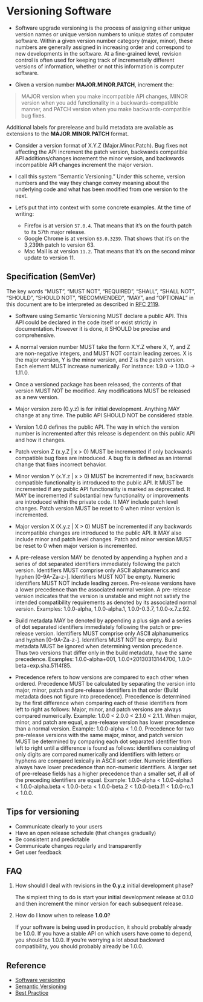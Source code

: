 # Versioning Software
- Software upgrade versioning is the process of assigning either unique version names or unique version numbers to unique states of computer software. 
Within a given version number category (major, minor), these numbers are generally assigned in increasing order and correspond to new developments in 
the software. At a fine-grained level, revision control is often used for keeping track of incrementally different versions of information, whether or 
not this information is computer software.

- Given a version number **MAJOR.MINOR.PATCH**, increment the:

> MAJOR version when you make incompatible API changes, MINOR version when you add functionality in a backwards-compatible manner, and PATCH version when you make backwards-compatible bug fixes.

Additional labels for prerelease and build metadata are available as extensions to the **MAJOR.MINOR.PATCH** format.

- Consider a version format of X.Y.Z (Major.Minor.Patch). Bug fixes not affecting the API increment the patch version, backwards compatible API 
additions/changes increment the minor version, and backwards incompatible API changes increment the major version.

- I call this system “Semantic Versioning.” Under this scheme, version numbers and the way they change convey meaning about the underlying code and what 
has been modified from one version to the next.

- Let’s put that into context with some concrete examples. At the time of writing:

    - Firefox is at version `57.0.4`. That means that it’s on the fourth patch to its 57th major release.
    - Google Chrome is at version `63.0.3239`. That shows that it’s on the 3,239th patch to version 63.
    - Mac Mail is at version `11.2`. That means that it’s on the second minor update to version 11.

## Specification (SemVer)
The key words “MUST”, “MUST NOT”, “REQUIRED”, “SHALL”, “SHALL NOT”, “SHOULD”, “SHOULD NOT”, “RECOMMENDED”, “MAY”, and “OPTIONAL” in this document are 
to be interpreted as described in [RFC 2119](https://tools.ietf.org/html/rfc2119).

- Software using Semantic Versioning MUST declare a public API. This API could be declared in the code itself or exist strictly in documentation. 
However it is done, it SHOULD be precise and comprehensive.

- A normal version number MUST take the form X.Y.Z where X, Y, and Z are non-negative integers, and MUST NOT contain leading zeroes. X is the major 
version, Y is the minor version, and Z is the patch version. Each element MUST increase numerically. For instance: 1.9.0 -> 1.10.0 -> 1.11.0.

- Once a versioned package has been released, the contents of that version MUST NOT be modified. Any modifications MUST be released as a new version.

- Major version zero (0.y.z) is for initial development. Anything MAY change at any time. The public API SHOULD NOT be considered stable.

- Version 1.0.0 defines the public API. The way in which the version number is incremented after this release is dependent on this public API and 
how it changes.

- Patch version Z (x.y.Z | x > 0) MUST be incremented if only backwards compatible bug fixes are introduced. A bug fix is defined as an internal 
change that fixes incorrect behavior.

- Minor version Y (x.Y.z | x > 0) MUST be incremented if new, backwards compatible functionality is introduced to the public API. It MUST be incremented 
if any public API functionality is marked as deprecated. It MAY be incremented if substantial new functionality or improvements are introduced within 
the private code. It MAY include patch level changes. Patch version MUST be reset to 0 when minor version is incremented.

- Major version X (X.y.z | X > 0) MUST be incremented if any backwards incompatible changes are introduced to the public API. It MAY also include minor 
and patch level changes. Patch and minor version MUST be reset to 0 when major version is incremented.

- A pre-release version MAY be denoted by appending a hyphen and a series of dot separated identifiers immediately following the patch version. Identifiers
 MUST comprise only ASCII alphanumerics and hyphen [0-9A-Za-z-]. Identifiers MUST NOT be empty. Numeric identifiers MUST NOT include leading zeroes. 
 Pre-release versions have a lower precedence than the associated normal version. A pre-release version indicates that the version is unstable and might 
 not satisfy the intended compatibility requirements as denoted by its associated normal version. Examples: 1.0.0-alpha, 1.0.0-alpha.1, 1.0.0-0.3.7, 
 1.0.0-x.7.z.92.

- Build metadata MAY be denoted by appending a plus sign and a series of dot separated identifiers immediately following the patch or pre-release version.
 Identifiers MUST comprise only ASCII alphanumerics and hyphen [0-9A-Za-z-]. Identifiers MUST NOT be empty. Build metadata MUST be ignored when 
 determining version precedence. Thus two versions that differ only in the build metadata, have the same precedence. Examples: 1.0.0-alpha+001, 
 1.0.0+20130313144700, 1.0.0-beta+exp.sha.5114f85.

- Precedence refers to how versions are compared to each other when ordered. Precedence MUST be calculated by separating the version into major, minor, 
patch and pre-release identifiers in that order (Build metadata does not figure into precedence). Precedence is determined by the first difference when 
comparing each of these identifiers from left to right as follows: Major, minor, and patch versions are always compared numerically. Example: 
1.0.0 < 2.0.0 < 2.1.0 < 2.1.1. When major, minor, and patch are equal, a pre-release version has lower precedence than a normal version. Example: 
1.0.0-alpha < 1.0.0. Precedence for two pre-release versions with the same major, minor, and patch version MUST be determined by comparing each dot 
separated identifier from left to right until a difference is found as follows: identifiers consisting of only digits are compared numerically and 
identifiers with letters or hyphens are compared lexically in ASCII sort order. Numeric identifiers always have lower precedence than non-numeric 
identifiers. A larger set of pre-release fields has a higher precedence than a smaller set, if all of the preceding identifiers are equal. Example: 1.0.0-alpha < 1.0.0-alpha.1 < 1.0.0-alpha.beta < 1.0.0-beta < 1.0.0-beta.2 < 1.0.0-beta.11 < 1.0.0-rc.1 < 1.0.0.


## Tips for versioning
- Communicate clearly to your users
- Have an open release schedule (that changes gradually)
- Be consistent and predictable
- Communicate changes regularly and transparently
- Get user feedback

## FAQ
1. How should I deal with revisions in the **0.y.z** initial development phase?
    
    The simplest thing to do is start your initial development release at 0.1.0 and then increment the minor version for each subsequent release.

2. How do I know when to release **1.0.0**?

    If your software is being used in production, it should probably already be 1.0.0. If you have a stable API on which users have come to depend, you should be 1.0.0. If you’re worrying a lot about backward compatibility, you should probably already be 1.0.0.

## Reference
- [Software versioning](https://en.wikipedia.org/wiki/Software_versioning)
- [Semantic Versioning](https://semver.org/)
- [Best Practice](https://blog.codeship.com/best-practices-when-versioning-a-release/)
